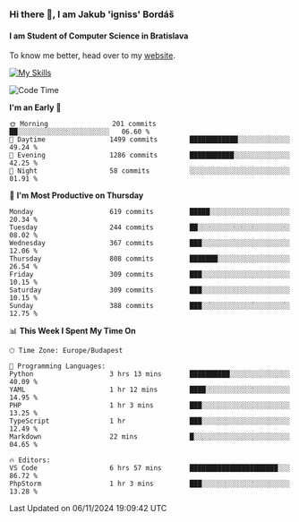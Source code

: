 ### Hi there 👋, I am Jakub 'igniss' Bordáš

#### I am Student of Computer Science in Bratislava
To know me better, head over to my [website](https://bordas.sk).

[![My Skills](https://skillicons.dev/icons?i=js,html,css,figma,svelte,java,kotlin,python,postgresql,typescript,nest,nodejs)](https://bordas.sk)


<!--START_SECTION:waka-->
![Code Time](http://img.shields.io/badge/Code%20Time-1%2C562%20hrs%2038%20mins-blue)

**I'm an Early 🐤** 

```text
🌞 Morning                201 commits         ██░░░░░░░░░░░░░░░░░░░░░░░   06.60 % 
🌆 Daytime                1499 commits        ████████████░░░░░░░░░░░░░   49.24 % 
🌃 Evening                1286 commits        ███████████░░░░░░░░░░░░░░   42.25 % 
🌙 Night                  58 commits          ░░░░░░░░░░░░░░░░░░░░░░░░░   01.91 % 
```
📅 **I'm Most Productive on Thursday** 

```text
Monday                   619 commits         █████░░░░░░░░░░░░░░░░░░░░   20.34 % 
Tuesday                  244 commits         ██░░░░░░░░░░░░░░░░░░░░░░░   08.02 % 
Wednesday                367 commits         ███░░░░░░░░░░░░░░░░░░░░░░   12.06 % 
Thursday                 808 commits         ███████░░░░░░░░░░░░░░░░░░   26.54 % 
Friday                   309 commits         ███░░░░░░░░░░░░░░░░░░░░░░   10.15 % 
Saturday                 309 commits         ███░░░░░░░░░░░░░░░░░░░░░░   10.15 % 
Sunday                   388 commits         ███░░░░░░░░░░░░░░░░░░░░░░   12.75 % 
```


📊 **This Week I Spent My Time On** 

```text
🕑︎ Time Zone: Europe/Budapest

💬 Programming Languages: 
Python                   3 hrs 13 mins       ██████████░░░░░░░░░░░░░░░   40.09 % 
YAML                     1 hr 12 mins        ████░░░░░░░░░░░░░░░░░░░░░   14.95 % 
PHP                      1 hr 3 mins         ███░░░░░░░░░░░░░░░░░░░░░░   13.25 % 
TypeScript               1 hr                ███░░░░░░░░░░░░░░░░░░░░░░   12.49 % 
Markdown                 22 mins             █░░░░░░░░░░░░░░░░░░░░░░░░   04.65 % 

🔥 Editors: 
VS Code                  6 hrs 57 mins       ██████████████████████░░░   86.72 % 
PhpStorm                 1 hr 3 mins         ███░░░░░░░░░░░░░░░░░░░░░░   13.28 % 
```


 Last Updated on 06/11/2024 19:09:42 UTC
<!--END_SECTION:waka-->
